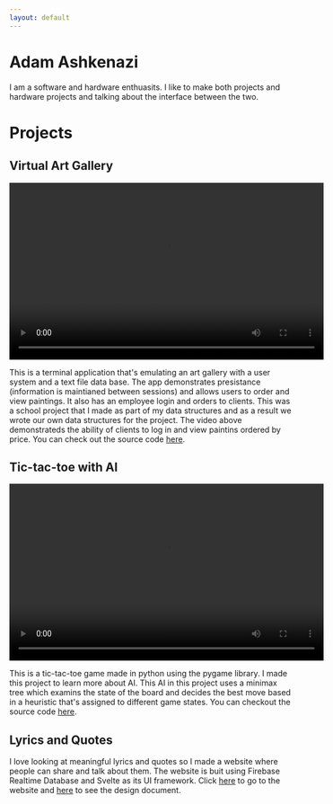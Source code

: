 ```yaml
---
layout: default
---
```

# Adam Ashkenazi
I am a software and hardware enthuasits. I like to make both projects and hardware projects and talking about the interface between the two.

# Projects
## Virtual Art Gallery

<video src="https://user-images.githubusercontent.com/17362800/207952910-e6cc1e04-79f5-45a2-882a-36fb79354839.mov" controls width="560" height="315" style="max-width: 730px;">
</video>

This is a terminal application that's emulating an art gallery with a user system and a text file data base. The app demonstrates presistance (information is maintianed between sessions) and allows users to order and view paintings. It also has an employee login and orders to clients. This was a school project that I made as part of my data structures and as a result we wrote our own data structures for the project. The video above demonstrateds the ability of clients to log in and view paintins ordered by price. You can check out the source code [here](https://github.com/adam100150/virtual-art-gallery).


## Tic-tac-toe with AI

<video src="https://user-images.githubusercontent.com/17362800/207983154-f5ff7851-4dd6-4b0d-90f0-94c81a6d60f7.mov" controls width="560" height="315" style="max-width: 730px;">
</video>

This is a tic-tac-toe game made in python using the pygame library. I made this project to learn more about AI. This AI in this project uses a minimax tree which examins the state of the board and decides the best move based in a heuristic that's assigned to different game states. You can checkout the source code [here](https://github.com/adam100150/tic-tac-toe).

## Lyrics and Quotes

I love looking at meaningful lyrics and quotes so I made a website where people can share and talk about them. The website is buit using Firebase Realtime Database and Svelte as its UI framework. Click [here](lyricsandquotes.org) to go to the website and [here]() to see the design document.
